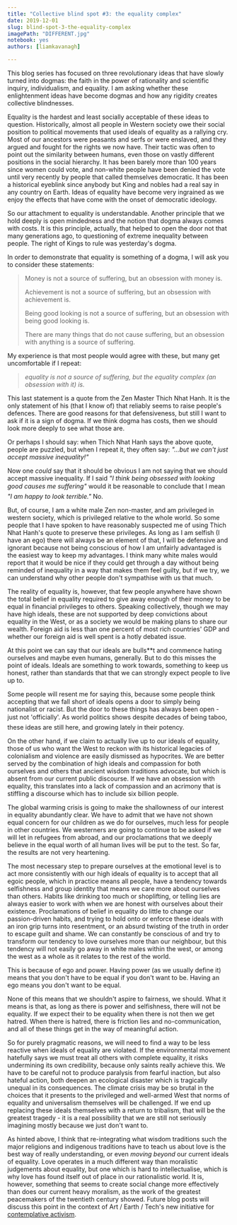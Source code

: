 ```yaml
---
title: "Collective blind spot #3: the equality complex"
date: 2019-12-01
slug: blind-spot-3-the-equality-complex
imagePath: "DIFFERENT.jpg"
notebook: yes
authors: [liamkavanagh]

---
```



This blog series has focused on three revolutionary ideas that have slowly turned into dogmas: the faith in the power of rationality and scientific inquiry, individualism, and equality. I am asking whether these enlightenment ideas have become dogmas and how any rigidity creates collective blindnesses.

Equality is the hardest and least socially acceptable of these ideas to question. Historically, almost all people in Western society owe their social position to political movements that used ideals of equality as a rallying cry. Most of our ancestors were peasants and serfs or were enslaved, and they argued and fought for the rights we now have. Their tactic was often to point out the similarity between humans, even those on vastly different positions in the social hierarchy. It has been barely more than 100 years since women could vote, and non-white people have been denied the vote until very recently by people that called themselves democratic. It has been a historical eyeblink since anybody but King and nobles had a real say in any country on Earth. Ideas of equality have become very ingrained as we enjoy the effects that have come with the onset of democratic ideology.

So our attachment to equality is understandable. Another principle that we hold deeply is open mindedness and the notion that dogma always comes with costs. It is this principle, actually, that helped to open the door not that many generations ago, to questioning of extreme inequality between people. The right of Kings to rule was yesterday's dogma.

In order to demonstrate that equality is something of a dogma, I will ask you to consider these statements:

> Money is not a source of suffering, but an obsession with money is.
>
> Achievement is not a source of suffering, but an obsession with achievement is.
>
> Being good looking is not a source of suffering, but an obsession with being good looking is.
>
> There are many things that do not cause suffering, but an obsession with anything is a source of suffering.

My experience is that most people would agree with these, but many get uncomfortable if I repeat:

> _equality is not a source of suffering, but the equality complex (an obsession with it) is._

This last statement is a quote from the Zen Master Thich Nhat Hanh. It is the only statement of his (that I know of) that reliably seems to raise people's defences. There are good reasons for that defensiveness, but still I want to ask if it is a sign of dogma. If we think dogma has costs, then we should look more deeply to see what those are.

Or perhaps I should say: when Thich Nhat Hanh says the above quote, people are puzzled, but when I repeat it, they often say: _"...but we can't just accept massive inequality!"_

Now one _could_ say that it should be obvious I am not saying that we should accept massive inequality. If I said _"I think being obsessed with looking good causes me suffering"_ would it be reasonable to conclude that I mean _"I am happy to look terrible."_ No.

But, of course, I am a white male Zen non-master, and am privileged in western society, which is privileged relative to the whole world. So some people that I have spoken to have reasonably suspected me of using Thich Nhat Hanh's quote to preserve these privileges. As long as I am selfish (I have an ego) there will always be an element of that, I will be defensive and ignorant because not being conscious of how I am unfairly advantaged is the easiest way to keep my advantages. I think many white males would report that it would be nice if they could get through a day without being reminded of inequality in a way that makes them feel guilty, but if we try, we can understand why other people don't sympathise with us that much.

The reality of equality is, however, that few people anywhere have shown the total belief in equality required to give away enough of their money to be equal in financial privileges to others. Speaking collectively, though we may have high ideals, these are not supported by deep convictions about equality in the West, or as a society we would be making plans to share our wealth. Foreign aid is less than one percent of most rich countries' GDP and whether our foreign aid is well spent is a hotly debated issue.

At this point we can say that our ideals are bulls**t and commence hating ourselves and maybe even humans, generally. But to do this misses the point of ideals. Ideals are something to work towards, something to keep us honest, rather than standards that that we can strongly expect people to live up to.

Some people will resent me for saying this, because some people think accepting that we fall short of ideals opens a door to simply being nationalist or racist. But the door to these things has always been open - just not 'officially'. As world politics shows despite decades of being taboo, these ideas are still here, and growing lately in their potency.

On the other hand, if we claim to actually live up to our ideals of equality, those of us who want the West to reckon with its historical legacies of colonialism and violence are easily dismissed as hypocrites. We are better served by the combination of high ideals and compassion for both ourselves and others that ancient wisdom traditions advocate, but which is absent from our current public discourse. If we have an obsession with equality, this translates into a lack of compassion and an acrimony that is stiffling a discourse which has to include six billion people.

The global warming crisis is going to make the shallowness of our interest in equality abundantly clear. We have to admit that we have not shown equal concern for our children as we do for ourselves, much less for people in other countries. We westerners are going to continue to be asked if we will let in refugees from abroad, and our proclamations that we deeply believe in the equal worth of all human lives will be put to the test. So far, the results are not very heartening.

The most necessary step to prepare ourselves at the emotional level is to act more consistently with our high ideals of equality is to accept that all egoic people, which in practice means all people, have a tendency towards selfishness and group identity that means we care more about ourselves than others. Habits like drinking too much or shoplifting, or telling lies are always easier to work with when we are honest with ourselves about their existence. Proclamations of belief in equality do little to change our passion-driven habits, and trying to hold onto or enforce these ideals with an iron grip turns into resentment, or an absurd twisting of the truth in order to escape guilt and shame. We can constantly be conscious of and try to transform our tendency to love ourselves more than our neighbour, but this tendency will not easily go away in white males within the west, or among the west as a whole as it relates to the rest of the world.

This is because of ego and power. Having power (as we usually define it) means that you don't have to be equal if you don't want to be. Having an ego means you don't want to be equal.

None of this means that we shouldn't aspire to fairness, we should. What it means is that, as long as there is power and selfishness, there will not be equality. If we expect their to be equality when there is not then we get hatred. When there is hatred, there is friction lies and no-communication, and all of these things get in the way of meaningful action.

So for purely pragmatic reasons, we will need to find a way to be less reactive when ideals of equality are violated. If the environmental movement hatefully says we must treat all others with complete equality, it risks undermining its own credibility, because only saints really achieve this. We have to be careful not to produce paralysis from fearful inaction, but also hateful action, both deepen an ecological disaster which is tragically unequal in its consequences. The climate crisis may be so brutal in the choices that it presents to the privileged and well-armed West that norms of equality and universalism themselves will be challenged. If we end up replacing these ideals themselves with a return to tribalism, that will be the greatest tragedy - it is a real possibility that we are still not seriously imagining mostly because we just don't want to.

As hinted above, I think that re-integrating what wisdom traditions such the major religions and indigenous traditions have to teach us about love is the best way of really understanding, or even _moving beyond_ our current ideals of equality. Love operates in a much different way than moralistic judgements about equality, but one which is hard to intellectualise, which is why love has found itself out of place in our rationalistic world. It is, however, something that seems to create social change more effectively than does our current heavy moralism, as the work of the greatest peacemakers of the twentieth century showed. Future blog posts will discuss this point in the context of Art / Earth / Tech's new initiative for [contemplative activism](http://artearthtech.com/2019/11/11/the-contemplative-activism-gathering/).
